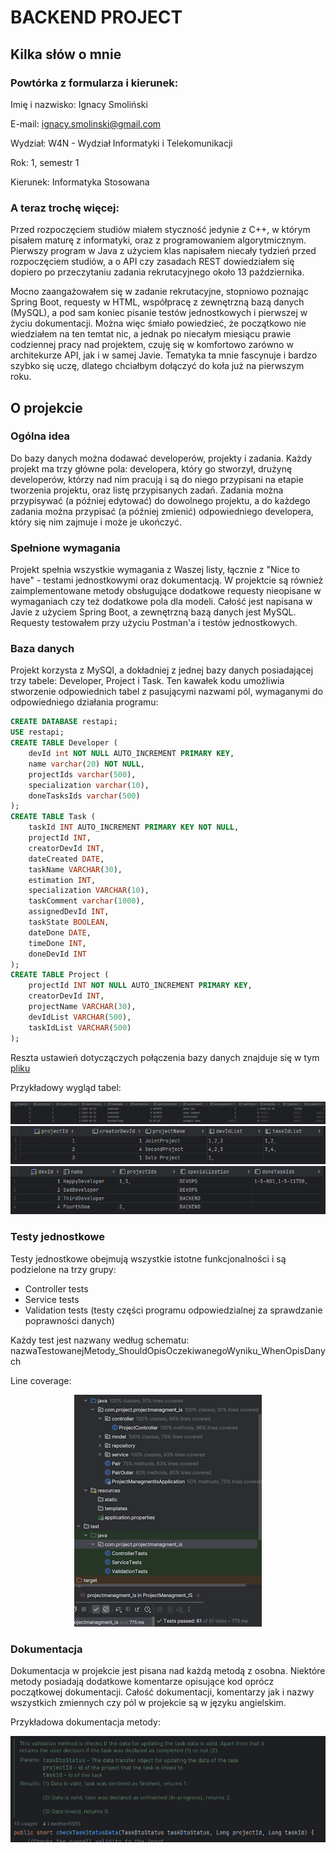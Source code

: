 # BACKEND PROJECT

## Kilka słów o mnie

### Powtórka z formularza i kierunek:
Imię i nazwisko: Ignacy Smoliński

E-mail: ignacy.smolinski@gmail.com

Wydział: W4N - Wydział Informatyki i Telekomunikacji

Rok: 1, semestr 1

Kierunek: Informatyka Stosowana

### A teraz trochę więcej:
Przed rozpoczęciem studiów miałem styczność jedynie z C++, w którym pisałem maturę z informatyki, oraz z programowaniem algorytmicznym. Pierwszy program w Java z użyciem klas napisałem niecały tydzień przed rozpoczęciem studiów, a o API czy zasadach REST dowiedziałem się dopiero po przeczytaniu zadania rekrutacyjnego około 13 października.

Mocno zaangażowałem się w zadanie rekrutacyjne, stopniowo poznając Spring Boot, requesty w HTML, współpracę z zewnętrzną bazą danych (MySQL), a pod sam koniec pisanie testów jednostkowych i pierwszej w życiu dokumentacji. Można więc śmiało powiedzieć, że początkowo nie wiedziałem na ten temtat nic, a jednak po niecałym miesiącu prawie codziennej pracy nad projektem, czuję się w komfortowo zarówno w architekurze API, jak i w samej Javie. Tematyka ta mnie fascynuje i bardzo szybko się uczę, dlatego chciałbym dołączyć do koła już na pierwszym roku.

## O projekcie

### Ogólna idea

Do bazy danych można dodawać developerów, projekty i zadania. Każdy projekt ma trzy główne pola: developera, który go stworzył, drużynę developerów, którzy nad nim pracują i są do niego przypisani na etapie tworzenia projektu, oraz listę przypisanych zadań. Zadania można przypisywać (a później edytować) do dowolnego projektu, a do każdego zadania można przypisać (a później zmienić) odpowiedniego developera, który się nim zajmuje i może je ukończyć.

### Spełnione wymagania

Projekt spełnia wszystkie wymagania z Waszej listy, łącznie z "Nice to have" - testami jednostkowymi oraz dokumentacją. W projektcie są również zaimplementowane metody obsługujące dodatkowe requesty nieopisane w wymaganiach czy też dodatkowe pola dla modeli. Całość jest napisana w Javie z użyciem Spring Boot, a zewnętrzną bazą danych jest MySQL. Requesty testowałem przy użyciu Postman'a i testów jednostkowych. 

### Baza danych

Projekt korzysta z MySQl, a dokładniej z jednej bazy danych posiadającej trzy tabele: Developer, Project i Task. Ten kawałek kodu umożliwia stworzenie odpowiednich tabel z pasującymi nazwami pól, wymaganymi do odpowiedniego działania programu:
```SQL
CREATE DATABASE restapi;
USE restapi;
CREATE TABLE Developer (
    devId int NOT NULL AUTO_INCREMENT PRIMARY KEY,
    name varchar(20) NOT NULL,
    projectIds varchar(500),
    specialization varchar(10),
    doneTasksIds varchar(500)
);
CREATE TABLE Task (
    taskId INT AUTO_INCREMENT PRIMARY KEY NOT NULL,
    projectId INT,
    creatorDevId INT,
    dateCreated DATE,
    taskName VARCHAR(30),
    estimation INT,
    specialization VARCHAR(10),
    taskComment varchar(1000),
    assignedDevId INT,
    taskState BOOLEAN,
    dateDone DATE,
    timeDone INT,
    doneDevId INT
);
CREATE TABLE Project (
    projectId INT NOT NULL AUTO_INCREMENT PRIMARY KEY,
    creatorDevId INT,
    projectName VARCHAR(30),
    devIdList VARCHAR(500),
    taskIdList VARCHAR(500)
);
```
Reszta ustawień dotyczączych połączenia bazy danych znajduje się w tym [pliku](https://github.com/Leadman5555/MainVersion/blob/main/MainVersion/ProjectManagment_IS/src/main/resources/application.properties)

Przykładowy wygląd tabel:
<div align="center">
<img src="./assets/tasksTable.png">
<img src="./assets/projectTable.png">
<img src="./assets/developerTable.png">
</div>

### Testy jednostkowe
Testy jednostkowe obejmują wszystkie istotne funkcjonalności i są podzielone na trzy grupy:
- Controller tests
- Service tests 
- Validation tests (testy części programu odpowiedzialnej za sprawdzanie poprawności danych)

Każdy test jest nazwany według schematu: nazwaTestowanejMetody_ShouldOpisOczekiwanegoWyniku_WhenOpisDanych

Line coverage:
<div align="center">
<img src="./assets/coverageResized.png">
</div>

### Dokumentacja
Dokumentacja w projekcie jest pisana nad każdą metodą z osobna. Niektóre metody posiadają dodatkowe komentarze opisujące kod oprócz początkowej dokumentacji. Całość dokumentacji, komentarzy jak i nazwy wszystkich zmiennych czy pól w projekcie są w języku angielskim.

Przykładowa dokumentacja metody: 
<div align="center">
<img src="./assets/doc.png">
</div>


    
    
    
    
